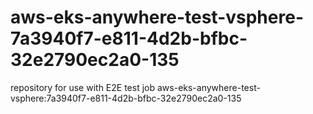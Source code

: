 # aws-eks-anywhere-test-vsphere-7a3940f7-e811-4d2b-bfbc-32e2790ec2a0-135
repository for use with E2E test job aws-eks-anywhere-test-vsphere:7a3940f7-e811-4d2b-bfbc-32e2790ec2a0-135
